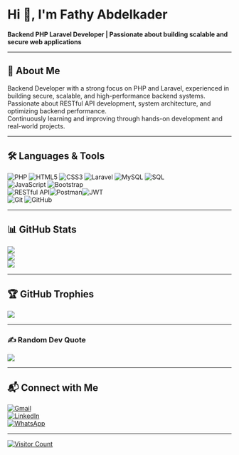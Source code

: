 # Hi 👋, I'm Fathy Abdelkader
**Backend PHP Laravel Developer | Passionate about building scalable and secure web applications**

---

## 💫 About Me  
Backend Developer with a strong focus on PHP and Laravel, experienced in building secure, scalable, and high-performance backend systems.  
Passionate about RESTful API development, system architecture, and optimizing backend performance.  
Continuously learning and improving through hands-on development and real-world projects.

---

## 🛠️ Languages & Tools  
![PHP](https://img.shields.io/badge/php-%23777BB4.svg?style=for-the-badge&logo=php&logoColor=white) ![HTML5](https://img.shields.io/badge/html5-%23E34F26.svg?style=for-the-badge&logo=html5&logoColor=white) 
![CSS3](https://img.shields.io/badge/css3-%231572B6.svg?style=for-the-badge&logo=css3&logoColor=white)
![Laravel](https://img.shields.io/badge/laravel-%23FF2D20.svg?style=for-the-badge&logo=laravel&logoColor=white)
![MySQL](https://img.shields.io/badge/mysql-%2300f.svg?style=for-the-badge&logo=mysql&logoColor=white)
![SQL](https://img.shields.io/badge/sql-%2307405e.svg?style=for-the-badge&logo=sqlite&logoColor=white)      
![JavaScript](https://img.shields.io/badge/javascript-%23323330.svg?style=for-the-badge&logo=javascript&logoColor=%23F7DF1E) 
![Bootstrap](https://img.shields.io/badge/bootstrap-%23563D7C.svg?style=for-the-badge&logo=bootstrap&logoColor=white)  
![RESTful API](https://img.shields.io/badge/RESTful%20API-%23007ACC.svg?style=for-the-badge&logo=api&logoColor=white)![Postman](https://img.shields.io/badge/Postman-FF6C37?style=for-the-badge&logo=postman&logoColor=white)![JWT](https://img.shields.io/badge/JWT-black?style=for-the-badge&logo=JSON%20web%20tokens)  
![Git](https://img.shields.io/badge/git-%23F05033.svg?style=for-the-badge&logo=git&logoColor=white) 
![GitHub](https://img.shields.io/badge/github-%23121011.svg?style=for-the-badge&logo=github&logoColor=white)

---

## 📊 GitHub Stats  
![](https://github-readme-stats.vercel.app/api?username=Fathy196&theme=radical&hide_border=false)<br/>
![](https://github-readme-streak-stats.herokuapp.com/?user=Fathy196&theme=radical&hide_border=false)<br/>
![](https://github-readme-stats.vercel.app/api/top-langs/?username=Fathy196&theme=radical&layout=compact)

---

## 🏆 GitHub Trophies  
![](https://github-trophies.vercel.app/?username=Fathy196&theme=radical&no-frame=false&no-bg=false&margin-w=4)

---

### ✍️ Random Dev Quote  
![](https://quotes-github-readme.vercel.app/api?type=horizontal&theme=dark)

---

## 📬 Connect with Me  
[![Gmail](https://img.shields.io/badge/Gmail-D14836?style=flat-square&logo=gmail&logoColor=white)](mailto:fathyabdelkader8@gmail.com)  
[![LinkedIn](https://img.shields.io/badge/LinkedIn-0077B5?style=flat-square&logo=linkedin&logoColor=white)](https://www.linkedin.com/in/fathy-abdelkader-4a47b1224?utm_source=share&utm_campaign=share_via&utm_content=profile&utm_medium=android_app)  
[![WhatsApp](https://img.shields.io/badge/WhatsApp-25D366?style=flat-square&logo=whatsapp&logoColor=white)](https://wa.me/201064274581)

---

[![Visitor Count](https://profile-counter.glitch.me/Fathy196/count.svg)](https://github.com/Fathy196)
